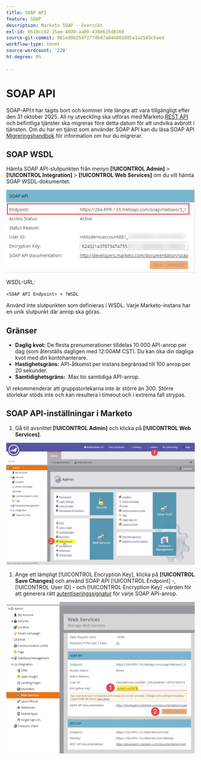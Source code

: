 ```yaml
---
title: SOAP API
feature: SOAP
description: Marketo SOAP - översikt
exl-id: 6618cc82-15ae-4030-aa00-438e635d8369
source-git-commit: 981ed9b254f277d647a844803d05a1a2549cbaed
workflow-type: tm+mt
source-wordcount: '228'
ht-degree: 0%

---
```


# SOAP API

SOAP-API:t har tagits bort och kommer inte längre att vara tillgängligt efter den 31 oktober 2025. All ny utveckling ska utföras med Marketo [REST API](../rest-api/rest-api.md) och befintliga tjänster ska migreras före detta datum för att undvika avbrott i tjänsten. Om du har en tjänst som använder SOAP API kan du läsa SOAP API [Migreringshandbok](./migration.md) för information om hur du migrerar.

## SOAP WSDL

Hämta SOAP API-slutpunkten från menyn **[!UICONTROL Admin]** > **[!UICONTROL Integration]** > **[!UICONTROL Web Services]** om du vill hämta SOAP WSDL-dokumentet.

![SOAP-slutpunkt](assets/endpoint-soap.png)

WSDL-URL:

`<SOAP API Endpoint> + ?WSDL`

Använd inte slutpunkten som definieras i WSDL. Varje Marketo-instans har en unik slutpunkt där anrop ska göras.

## Gränser

- **Daglig kvot:** De flesta prenumerationer tilldelas 10 000 API-anrop per dag (som återställs dagligen med 12:00AM CST). Du kan öka din dagliga kvot med din kontohanterare.
- **Hastighetsgräns:** API-åtkomst per instans begränsad till 100 anrop per 20 sekunder.
- **Samtidighetsgräns:**  Max tio samtidiga API-anrop.

Vi rekommenderar att gruppstorlekarna inte är större än 300. Större storlekar stöds inte och kan resultera i timeout och i extrema fall strypas.

## SOAP API-inställningar i Marketo

1. Gå till avsnittet **[!UICONTROL Admin]** och klicka på **[!UICONTROL Web Services]**.

![admin-web-services2](assets/admin-web-services2.png)

1. Ange ett lämpligt [!UICONTROL Encryption Key], klicka på **[!UICONTROL Save Changes]** och använd SOAP API [!UICONTROL Endpoint] -, [!UICONTROL User ID] - och [!UICONTROL Encryption Key] -värden för att generera rätt [autentiseringssignatur](authentication-signature.md) för varje SOAP API-anrop.

![admin-web-services3](assets/admin-web-services3.png)
